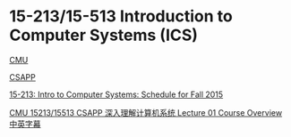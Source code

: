 # 15-213/15-513 Introduction to Computer Systems (ICS)

[CMU](https://www.cs.cmu.edu/~213/)

[CSAPP](https://hansimov.gitbook.io/csapp/)

[15-213: Intro to Computer Systems: Schedule for Fall 2015](https://www.cs.cmu.edu/afs/cs/academic/class/15213-f15/www/schedule.html)

[CMU 15213/15513 CSAPP 深入理解计算机系统 Lecture 01 Course Overview 中英字幕](https://www.youtube.com/watch?v=ScMxnXq6fbI)
